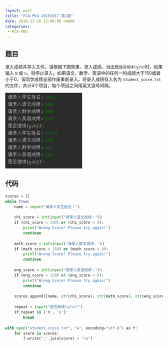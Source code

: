 ```yaml
---
layout: post
title: "FCA-PKU 20191017 第1题"
date: 2019-11-20 12:00:00 +0800
categories: 
 - FCA-PKU
---
```


## 题目

录入成绩并存入文件。请根据下图效果，录入成绩。当出现`是否继续(y/n)`时，如果输入 `N` 或 `n`，则停止录入。如果语文、数学、英语中的任何一科成绩大于150或者小于0，该同学成绩全部作废重新录入。将录入成绩存入名为 `student_score.txt` 的文件，共计4个项目，每个项目之间用英文逗号间隔。

<!-- more -->

![3](/assets/images/FCA-PKU/3.png)

## 代码

```python
scores = []
while True:
    name = input("请录入学生姓名：")

    chi_score = int(input("请录入语文成绩："))
    if (chi_score > 150) or (chi_score < 0):
        print("Wrong Score! Please try again!")
        continue

    math_score = int(input("请录入数学成绩："))
    if (math_score > 150) or (math_score < 0):
        print("Wrong Score! Please try again!")
        continue

    eng_score = int(input("请录入英语成绩："))
    if (eng_score > 150) or (eng_score < 0):
        print("Wrong Score! Please try again!")
        continue

    scores.append([name, str(chi_score), str(math_score), str(eng_score)])

    repeat = input("是否继续(y/n)?")
    if repeat in ['N', 'n']:
        break

with open("student_score.txt", "w", encoding="utf-8") as f:
    for score in scores:
        f.write(",".join(score) + "\n")
```
